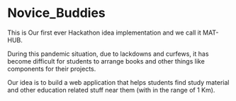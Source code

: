 # Novice_Buddies
This is Our first ever Hackathon idea implementation and we call it MAT-HUB.

During this pandemic situation, due to lackdowns and curfews, it has become difficult for students to arrange books and other things like components for their projects.

Our idea is to build a web application that helps students find study material and other education related stuff near them (with in the range of 1 Km). 
